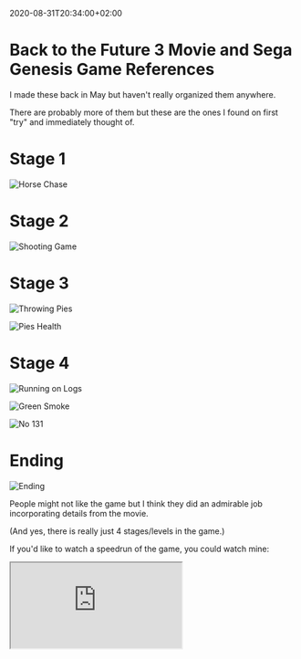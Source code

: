 2020-08-31T20:34:00+02:00
# Back to the Future 3 Movie and Sega Genesis Game References

I made these back in May but haven't really organized them anywhere.

There are probably more of them but these are the ones I found on first "try" and immediately thought of.

# Stage 1

![Horse Chase](https://lambdan.se/img/2020-08-31_20-38-46.235.jpg)

# Stage 2

![Shooting Game](https://lambdan.se/img/2020-08-31_20-32-26.095.png)

# Stage 3

![Throwing Pies](https://lambdan.se/img/2020-08-31_20-32-25.920.png)

![Pies Health](https://lambdan.se/img/2020-08-31_20-32-26.054.png)

# Stage 4

![Running on Logs](https://lambdan.se/img/2020-08-31_20-32-26.128.png)

![Green Smoke](https://lambdan.se/img/2020-08-31_20-32-26.022.png)

![No 131](https://lambdan.se/img/2020-08-31_20-32-25.875.png)

# Ending

![Ending](https://lambdan.se/img/2020-08-31_20-41-59.260.jpg)

People might not like the game but I think they did an admirable job incorporating details from the movie.

(And yes, there is really just 4 stages/levels in the game.)

If you'd like to watch a speedrun of the game, you could watch mine:

<div class="video-container">
<iframe class="embed-responsive-item" src="https://www.youtube.com/embed/FH9Eaj_i3Uc"></iframe>
</div>